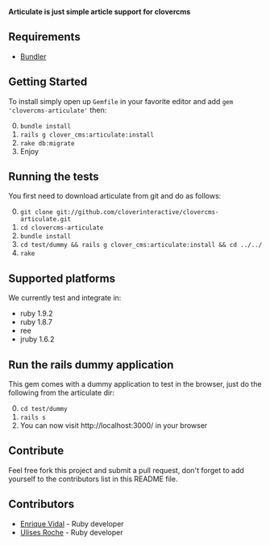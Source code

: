 __Articulate is just simple article support for clovercms__

## Requirements

* [Bundler](http://gembundler.com)

## Getting Started

To install simply open up `Gemfile` in your favorite editor and add `gem
'clovercms-articulate'` then:

0. `bundle install`
1. `rails g clover_cms:articulate:install`
2. `rake db:migrate`
3. Enjoy

## Running the tests

You first need to download articulate from git and do as follows:

0. `git clone git://github.com/cloverinteractive/clovercms-articulate.git`
1. `cd clovercms-articulate`
2. `bundle install`
3. `cd test/dummy && rails g clover_cms:articulate:install && cd ../../`
4. `rake`

## Supported platforms

We currently test and integrate in:

* ruby 1.9.2
* ruby 1.8.7
* ree
* jruby 1.6.2

## Run the rails dummy application

This gem comes with a dummy application to test in the browser, just do
the following from the articulate dir:

0. `cd test/dummy`
1. `rails s`
2. You can now visit http://localhost:3000/ in your browser

## Contribute

Feel free fork this project and submit a pull request, don't forget to add yourself to the contributors list in this README file.

## Contributors

* [Enrique Vidal](http://github.com/EnriqueVidal) - Ruby developer
* [Ulises Roche](http://github.com/ulisesroche) - Ruby developer

